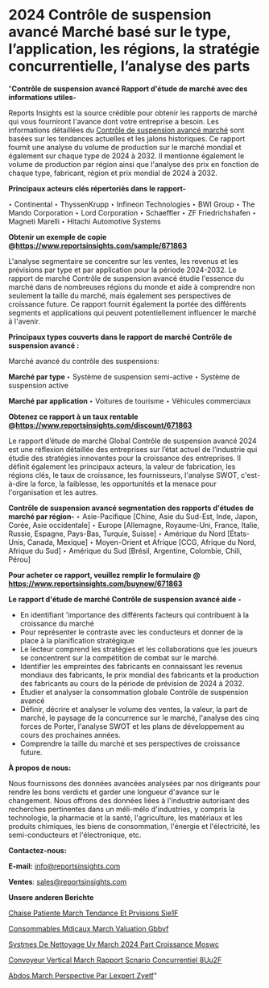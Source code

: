 # 2024 Contrôle de suspension avancé Marché basé sur le type, l’application, les régions, la stratégie concurrentielle, l’analyse des parts

"<strong>Contrôle de suspension avancé Rapport d'étude de marché avec des informations utiles-</strong>

Reports Insights est la source crédible pour obtenir les rapports de marché qui vous fourniront l'avance dont votre entreprise a besoin. Les informations détaillées du <a href=https://www.reportsinsights.com/sample/671863>Contrôle de suspension avancé marché</a> sont basées sur les tendances actuelles et les jalons historiques. Ce rapport fournit une analyse du volume de production sur le marché mondial et également sur chaque type de 2024 à 2032. Il mentionne également le volume de production par région ainsi que l'analyse des prix en fonction de chaque type, fabricant, région et prix mondial de 2024 à 2032.

<b>Principaux acteurs clés répertoriés dans le rapport-</b>

‣ Continental
‣ ThyssenKrupp
‣ Infineon Technologies
‣ BWI Group
‣ The Mando Corporation
‣ Lord Corporation
‣ Schaeffler
‣ ZF Friedrichshafen
‣ Magneti Marelli
‣ Hitachi Automotive Systems

<strong><b>Obtenir un exemple de copie @</b></strong><a href=https://www.reportsinsights.com/sample/671863><strong><b>https://www.reportsinsights.com/sample/671863</b></strong></a>

L'analyse segmentaire se concentre sur les ventes, les revenus et les prévisions par type et par application pour la période 2024-2032. Le rapport de marché Contrôle de suspension avancé étudie l'essence du marché dans de nombreuses régions du monde et aide à comprendre non seulement la taille du marché, mais également ses perspectives de croissance future. Ce rapport fournit également la portée des différents segments et applications qui peuvent potentiellement influencer le marché à l'avenir.

<strong>Principaux types couverts dans le rapport de marché Contrôle de suspension avancé :</strong>

Marché avancé du contrôle des suspensions:

<strong>Marché par type </strong>
‣ Système de suspension semi-active
‣ Système de suspension active

<strong>Marché par application </strong>
‣ Voitures de tourisme
‣ Véhicules commerciaux

<strong><b>Obtenez ce rapport à un taux rentable @</b></strong><a href=https://www.reportsinsights.com/discount/671863><strong><b>https://www.reportsinsights.com/discount/671863</b></strong></a>

Le rapport d’étude de marché Global Contrôle de suspension avancé 2024 est une réflexion détaillée des entreprises sur l’état actuel de l’industrie qui étudie des stratégies innovantes pour la croissance des entreprises. Il définit également les principaux acteurs, la valeur de fabrication, les régions clés, le taux de croissance, les fournisseurs, l'analyse SWOT, c'est-à-dire la force, la faiblesse, les opportunités et la menace pour l'organisation et les autres.

<strong>Contrôle de suspension avancé segmentation des rapports d'études de marché par région-</strong>
‣ Asie-Pacifique [Chine, Asie du Sud-Est, Inde, Japon, Corée, Asie occidentale]
‣ Europe [Allemagne, Royaume-Uni, France, Italie, Russie, Espagne, Pays-Bas, Turquie, Suisse]
‣ Amérique du Nord [États-Unis, Canada, Mexique]
‣ Moyen-Orient et Afrique [CCG, Afrique du Nord, Afrique du Sud]
‣ Amérique du Sud [Brésil, Argentine, Colombie, Chili, Pérou]

<strong>Pour acheter ce rapport, veuillez remplir le formulaire @   <a href=https://www.reportsinsights.com/buynow/671863>https://www.reportsinsights.com/buynow/671863</a></strong>

<strong>Le rapport d'étude de marché Contrôle de suspension avancé aide -</strong>
<ul>
  <li>En identifiant 'importance des différents facteurs qui contribuent à la croissance du marché</li>
  <li>Pour représenter le contraste avec les conducteurs et donner de la place à la planification stratégique</li>
  <li>Le lecteur comprend les stratégies et les collaborations que les joueurs se concentrent sur la compétition de combat sur le marché.</li>
  <li>Identifier les empreintes des fabricants en connaissant les revenus mondiaux des fabricants, le prix mondial des fabricants et la production des fabricants au cours de la période de prévision de 2024 à 2032.</li>
  <li>Étudier et analyser la consommation globale Contrôle de suspension avancé</li>
  <li>Définir, décrire et analyser le volume des ventes, la valeur, la part de marché, le paysage de la concurrence sur le marché, l'analyse des cinq forces de Porter, l'analyse SWOT et les plans de développement au cours des prochaines années.</li>
  <li>Comprendre la taille du marché et ses perspectives de croissance future.</li>
</ul>
<strong>À propos de nous:</strong>

Nous fournissons des données avancées analysées par nos dirigeants pour rendre les bons verdicts et garder une longueur d'avance sur le changement. Nous offrons des données liées à l'industrie autorisant des recherches pertinentes dans un méli-mélo d'industries, y compris la technologie, la pharmacie et la santé, l'agriculture, les matériaux et les produits chimiques, les biens de consommation, l'énergie et l'électricité, les semi-conducteurs et l'électronique, etc.

<strong>Contactez-nous:</strong>

<strong>E-mail:</strong> <a href=mailto:info@reportsinsights.com>info@reportsinsights.com</a>

<strong>Ventes</strong>: <a href=mailto:sales@reportsinsights.com>sales@reportsinsights.com</a>

<strong>Unsere anderen Berichte</strong>

<a href=https://www.linkedin.com/pulse/chaise-patiente-march%C3%A9-tendance-et-pr%C3%A9visions-sie1f/>Chaise Patiente March Tendance Et Prvisions Sie1F</a>

<a href=https://www.linkedin.com/pulse/consommables-m%C3%A9dicaux-march%C3%A9-%C3%A9valuation-gbbvf/>Consommables Mdicaux March Valuation Gbbvf</a>

<a href=https://www.linkedin.com/pulse/syst%C3%A8mes-de-nettoyage-uv-march%C3%A9-2024-part-croissance-moswc/>Systmes De Nettoyage Uv March 2024 Part Croissance Moswc</a>

<a href=https://www.linkedin.com/pulse/convoyeur-vertical-march%C3%A9-rapport-sc%C3%A9nario-concurrentiel-8uu2f/>Convoyeur Vertical March Rapport Scnario Concurrentiel 8Uu2F</a>

<a href=https://www.linkedin.com/pulse/abdos-march%C3%A9-perspective-par-lexpert-zyetf/>Abdos March Perspective Par Lexpert Zyetf</a>"
